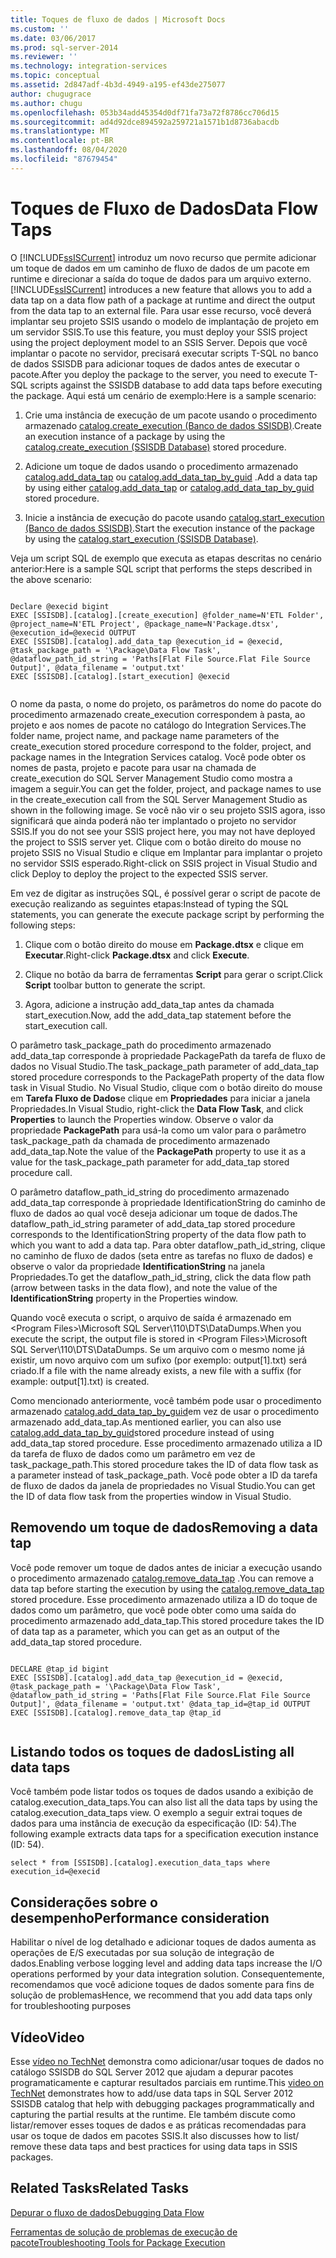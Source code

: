 ```yaml
---
title: Toques de fluxo de dados | Microsoft Docs
ms.custom: ''
ms.date: 03/06/2017
ms.prod: sql-server-2014
ms.reviewer: ''
ms.technology: integration-services
ms.topic: conceptual
ms.assetid: 2d847adf-4b3d-4949-a195-ef43de275077
author: chugugrace
ms.author: chugu
ms.openlocfilehash: 053b34add45354d0df71fa73a72f8786cc706d15
ms.sourcegitcommit: ad4d92dce894592a259721a1571b1d8736abacdb
ms.translationtype: MT
ms.contentlocale: pt-BR
ms.lasthandoff: 08/04/2020
ms.locfileid: "87679454"
---
```

# <a name="data-flow-taps"></a><span data-ttu-id="6c4fa-102">Toques de Fluxo de Dados</span><span class="sxs-lookup"><span data-stu-id="6c4fa-102">Data Flow Taps</span></span>
  <span data-ttu-id="6c4fa-103">O [!INCLUDE[ssISCurrent](../includes/ssiscurrent-md.md)] introduz um novo recurso que permite adicionar um toque de dados em um caminho de fluxo de dados de um pacote em runtime e direcionar a saída do toque de dados para um arquivo externo.</span><span class="sxs-lookup"><span data-stu-id="6c4fa-103">[!INCLUDE[ssISCurrent](../includes/ssiscurrent-md.md)] introduces a new feature that allows you to add a data tap on a data flow path of a package at runtime and direct the output from the data tap to an external file.</span></span> <span data-ttu-id="6c4fa-104">Para usar esse recurso, você deverá implantar seu projeto SSIS usando o modelo de implantação de projeto em um servidor SSIS.</span><span class="sxs-lookup"><span data-stu-id="6c4fa-104">To use this feature, you must deploy your SSIS project using the project deployment model to an SSIS Server.</span></span> <span data-ttu-id="6c4fa-105">Depois que você implantar o pacote no servidor, precisará executar scripts T-SQL no banco de dados SSISDB para adicionar toques de dados antes de executar o pacote.</span><span class="sxs-lookup"><span data-stu-id="6c4fa-105">After you deploy the package to the server, you need to execute T-SQL scripts against the SSISDB database to add data taps before executing the package.</span></span> <span data-ttu-id="6c4fa-106">Aqui está um cenário de exemplo:</span><span class="sxs-lookup"><span data-stu-id="6c4fa-106">Here is a sample scenario:</span></span>  
  
1.  <span data-ttu-id="6c4fa-107">Crie uma instância de execução de um pacote usando o procedimento armazenado [catalog.create_execution &#40;Banco de dados SSISDB&#41;](/sql/integration-services/system-stored-procedures/catalog-create-execution-ssisdb-database).</span><span class="sxs-lookup"><span data-stu-id="6c4fa-107">Create an execution instance of a package by using the [catalog.create_execution &#40;SSISDB Database&#41;](/sql/integration-services/system-stored-procedures/catalog-create-execution-ssisdb-database) stored procedure.</span></span>  
  
2.  <span data-ttu-id="6c4fa-108">Adicione um toque de dados usando o procedimento armazenado [catalog.add_data_tap](/sql/integration-services/system-stored-procedures/catalog-add-data-tap) ou [catalog.add_data_tap_by_guid](/sql/integration-services/system-stored-procedures/catalog-add-data-tap-by-guid) .</span><span class="sxs-lookup"><span data-stu-id="6c4fa-108">Add a data tap by using either [catalog.add_data_tap](/sql/integration-services/system-stored-procedures/catalog-add-data-tap) or [catalog.add_data_tap_by_guid](/sql/integration-services/system-stored-procedures/catalog-add-data-tap-by-guid) stored procedure.</span></span>  
  
3.  <span data-ttu-id="6c4fa-109">Inicie a instância de execução do pacote usando [catalog.start_execution &#40;Banco de dados SSISDB&#41;](/sql/integration-services/system-stored-procedures/catalog-start-execution-ssisdb-database).</span><span class="sxs-lookup"><span data-stu-id="6c4fa-109">Start the execution instance of the package by using the [catalog.start_execution &#40;SSISDB Database&#41;](/sql/integration-services/system-stored-procedures/catalog-start-execution-ssisdb-database).</span></span>  
  
 <span data-ttu-id="6c4fa-110">Veja um script SQL de exemplo que executa as etapas descritas no cenário anterior:</span><span class="sxs-lookup"><span data-stu-id="6c4fa-110">Here is a sample SQL script that performs the steps described in the above scenario:</span></span>  
  
```  
  
Declare @execid bigint  
EXEC [SSISDB].[catalog].[create_execution] @folder_name=N'ETL Folder', @project_name=N'ETL Project', @package_name=N'Package.dtsx', @execution_id=@execid OUTPUT  
EXEC [SSISDB].[catalog].add_data_tap @execution_id = @execid, @task_package_path = '\Package\Data Flow Task', @dataflow_path_id_string = 'Paths[Flat File Source.Flat File Source Output]', @data_filename = 'output.txt'  
EXEC [SSISDB].[catalog].[start_execution] @execid  
  
```  
  
 <span data-ttu-id="6c4fa-111">O nome da pasta, o nome do projeto, os parâmetros do nome do pacote do procedimento armazenado create_execution correspondem à pasta, ao projeto e aos nomes de pacote no catálogo do Integration Services.</span><span class="sxs-lookup"><span data-stu-id="6c4fa-111">The folder name, project name, and package name parameters of the create_execution stored procedure correspond to the folder, project, and package names in the Integration Services catalog.</span></span> <span data-ttu-id="6c4fa-112">Você pode obter os nomes de pasta, projeto e pacote para usar na chamada de create_execution do SQL Server Management Studio como mostra a imagem a seguir.</span><span class="sxs-lookup"><span data-stu-id="6c4fa-112">You can get the folder, project, and package names to use in the create_execution call from the SQL Server Management Studio as shown in the following image.</span></span> <span data-ttu-id="6c4fa-113">Se você não vir o seu projeto SSIS agora, isso significará que ainda poderá não ter implantado o projeto no servidor SSIS.</span><span class="sxs-lookup"><span data-stu-id="6c4fa-113">If you do not see your SSIS project here, you may not have deployed the project to SSIS server yet.</span></span> <span data-ttu-id="6c4fa-114">Clique com o botão direito do mouse no projeto SSIS no Visual Studio e clique em Implantar para implantar o projeto no servidor SSIS esperado.</span><span class="sxs-lookup"><span data-stu-id="6c4fa-114">Right-click on SSIS project in Visual Studio and click Deploy to deploy the project to the expected SSIS server.</span></span>  
  
 <span data-ttu-id="6c4fa-115">Em vez de digitar as instruções SQL, é possível gerar o script de pacote de execução realizando as seguintes etapas:</span><span class="sxs-lookup"><span data-stu-id="6c4fa-115">Instead of typing the SQL statements, you can generate the execute package script by performing the following steps:</span></span>  
  
1.  <span data-ttu-id="6c4fa-116">Clique com o botão direito do mouse em **Package.dtsx** e clique em **Executar**.</span><span class="sxs-lookup"><span data-stu-id="6c4fa-116">Right-click **Package.dtsx** and click **Execute**.</span></span>  
  
2.  <span data-ttu-id="6c4fa-117">Clique no botão da barra de ferramentas **Script** para gerar o script.</span><span class="sxs-lookup"><span data-stu-id="6c4fa-117">Click **Script** toolbar button to generate the script.</span></span>  
  
3.  <span data-ttu-id="6c4fa-118">Agora, adicione a instrução add_data_tap antes da chamada start_execution.</span><span class="sxs-lookup"><span data-stu-id="6c4fa-118">Now, add the add_data_tap statement before the start_execution call.</span></span>  
  
 <span data-ttu-id="6c4fa-119">O parâmetro task_package_path do procedimento armazenado add_data_tap corresponde à propriedade PackagePath da tarefa de fluxo de dados no Visual Studio.</span><span class="sxs-lookup"><span data-stu-id="6c4fa-119">The task_package_path parameter of add_data_tap stored procedure corresponds to the PackagePath property of the data flow task in Visual Studio.</span></span> <span data-ttu-id="6c4fa-120">No Visual Studio, clique com o botão direito do mouse em **Tarefa Fluxo de Dados**e clique em **Propriedades** para iniciar a janela Propriedades.</span><span class="sxs-lookup"><span data-stu-id="6c4fa-120">In Visual Studio, right-click the **Data Flow Task**, and click **Properties** to launch the Properties window.</span></span>  <span data-ttu-id="6c4fa-121">Observe o valor da propriedade **PackagePath** para usá-la como um valor para o parâmetro task_package_path da chamada de procedimento armazenado add_data_tap.</span><span class="sxs-lookup"><span data-stu-id="6c4fa-121">Note the value of the **PackagePath** property to use it as a value for the task_package_path parameter for add_data_tap stored procedure call.</span></span>  
  
 <span data-ttu-id="6c4fa-122">O parâmetro dataflow_path_id_string do procedimento armazenado add_data_tap corresponde à propriedade IdentificationString do caminho de fluxo de dados ao qual você deseja adicionar um toque de dados.</span><span class="sxs-lookup"><span data-stu-id="6c4fa-122">The dataflow_path_id_string  parameter of add_data_tap stored procedure corresponds to the IdentificationString property of the data flow path to which you want to add a data tap.</span></span> <span data-ttu-id="6c4fa-123">Para obter dataflow_path_id_string, clique no caminho de fluxo de dados (seta entre as tarefas no fluxo de dados) e observe o valor da propriedade **IdentificationString** na janela Propriedades.</span><span class="sxs-lookup"><span data-stu-id="6c4fa-123">To get the dataflow_path_id_string, click the data flow path (arrow between tasks in the data flow), and note the value of the **IdentificationString** property in the Properties window.</span></span>  
  
 <span data-ttu-id="6c4fa-124">Quando você executa o script, o arquivo de saída é armazenado em \<Program Files>\Microsoft SQL Server\110\DTS\DataDumps.</span><span class="sxs-lookup"><span data-stu-id="6c4fa-124">When you execute the script, the output file is stored in \<Program Files>\Microsoft SQL Server\110\DTS\DataDumps.</span></span> <span data-ttu-id="6c4fa-125">Se um arquivo com o mesmo nome já existir, um novo arquivo com um sufixo (por exemplo: output[1].txt) será criado.</span><span class="sxs-lookup"><span data-stu-id="6c4fa-125">If a file with the name already exists, a new file with a suffix (for example: output[1].txt)  is created.</span></span>  
  
 <span data-ttu-id="6c4fa-126">Como mencionado anteriormente, você também pode usar o procedimento armazenado [catalog.add_data_tap_by_guid](/sql/integration-services/system-stored-procedures/catalog-add-data-tap-by-guid)em vez de usar o procedimento armazenado add_data_tap.</span><span class="sxs-lookup"><span data-stu-id="6c4fa-126">As mentioned earlier, you can also use [catalog.add_data_tap_by_guid](/sql/integration-services/system-stored-procedures/catalog-add-data-tap-by-guid)stored procedure instead of using add_data_tap stored procedure.</span></span> <span data-ttu-id="6c4fa-127">Esse procedimento armazenado utiliza a ID da tarefa de fluxo de dados como um parâmetro em vez de task_package_path.</span><span class="sxs-lookup"><span data-stu-id="6c4fa-127">This stored procedure takes the ID of data flow task as a parameter instead of task_package_path.</span></span> <span data-ttu-id="6c4fa-128">Você pode obter a ID da tarefa de fluxo de dados da janela de propriedades no Visual Studio.</span><span class="sxs-lookup"><span data-stu-id="6c4fa-128">You can get the ID of data flow task from the properties window in Visual Studio.</span></span>  
  
## <a name="removing-a-data-tap"></a><span data-ttu-id="6c4fa-129">Removendo um toque de dados</span><span class="sxs-lookup"><span data-stu-id="6c4fa-129">Removing a data tap</span></span>  
 <span data-ttu-id="6c4fa-130">Você pode remover um toque de dados antes de iniciar a execução usando o procedimento armazenado [catalog.remove_data_tap](/sql/integration-services/system-stored-procedures/catalog-remove-data-tap) .</span><span class="sxs-lookup"><span data-stu-id="6c4fa-130">You can remove a data tap before starting the execution by using the [catalog.remove_data_tap](/sql/integration-services/system-stored-procedures/catalog-remove-data-tap) stored procedure.</span></span> <span data-ttu-id="6c4fa-131">Esse procedimento armazenado utiliza a ID do toque de dados como um parâmetro, que você pode obter como uma saída do procedimento armazenado add_data_tap.</span><span class="sxs-lookup"><span data-stu-id="6c4fa-131">This stored procedure takes the ID of data tap as a parameter, which you can get as an output of the add_data_tap stored procedure.</span></span>  
  
```  
  
DECLARE @tap_id bigint  
EXEC [SSISDB].[catalog].add_data_tap @execution_id = @execid, @task_package_path = '\Package\Data Flow Task', @dataflow_path_id_string = 'Paths[Flat File Source.Flat File Source Output]', @data_filename = 'output.txt' @data_tap_id=@tap_id OUTPUT  
EXEC [SSISDB].[catalog].remove_data_tap @tap_id  
  
```  
  
## <a name="listing-all-data-taps"></a><span data-ttu-id="6c4fa-132">Listando todos os toques de dados</span><span class="sxs-lookup"><span data-stu-id="6c4fa-132">Listing all data taps</span></span>  
 <span data-ttu-id="6c4fa-133">Você também pode listar todos os toques de dados usando a exibição de catalog.execution_data_taps.</span><span class="sxs-lookup"><span data-stu-id="6c4fa-133">You can also list all the data taps by using the catalog.execution_data_taps view.</span></span> <span data-ttu-id="6c4fa-134">O exemplo a seguir extrai toques de dados para uma instância de execução da especificação (ID: 54).</span><span class="sxs-lookup"><span data-stu-id="6c4fa-134">The following example extracts data taps for a specification execution instance (ID: 54).</span></span>  
  
```  
select * from [SSISDB].[catalog].execution_data_taps where execution_id=@execid  
```  
  
## <a name="performance-consideration"></a><span data-ttu-id="6c4fa-135">Considerações sobre o desempenho</span><span class="sxs-lookup"><span data-stu-id="6c4fa-135">Performance consideration</span></span>  
 <span data-ttu-id="6c4fa-136">Habilitar o nível de log detalhado e adicionar toques de dados aumenta as operações de E/S executadas por sua solução de integração de dados.</span><span class="sxs-lookup"><span data-stu-id="6c4fa-136">Enabling verbose logging level and adding data taps increase the I/O operations performed by your data integration solution.</span></span> <span data-ttu-id="6c4fa-137">Consequentemente, recomendamos que você adicione toques de dados somente para fins de solução de problemas</span><span class="sxs-lookup"><span data-stu-id="6c4fa-137">Hence, we recommend that you add data taps only for troubleshooting purposes</span></span>  
  
## <a name="video"></a><span data-ttu-id="6c4fa-138">Vídeo</span><span class="sxs-lookup"><span data-stu-id="6c4fa-138">Video</span></span>  
 <span data-ttu-id="6c4fa-139">Esse [vídeo no TechNet](https://technet.microsoft.com/sqlserver/dn600163) demonstra como adicionar/usar toques de dados no catálogo SSISDB do SQL Server 2012 que ajudam a depurar pacotes programaticamente e capturar resultados parciais em runtime.</span><span class="sxs-lookup"><span data-stu-id="6c4fa-139">This [video on TechNet](https://technet.microsoft.com/sqlserver/dn600163) demonstrates how to add/use data taps in SQL Server 2012 SSISDB catalog that help with debugging packages programmatically and capturing the partial results at the runtime.</span></span> <span data-ttu-id="6c4fa-140">Ele também discute como listar/remover esses toques de dados e as práticas recomendadas para usar os toque de dados em pacotes SSIS.</span><span class="sxs-lookup"><span data-stu-id="6c4fa-140">It also discusses how to list/ remove these data taps and best practices for using data taps in SSIS packages.</span></span>  
  
## <a name="related-tasks"></a><span data-ttu-id="6c4fa-141">Related Tasks</span><span class="sxs-lookup"><span data-stu-id="6c4fa-141">Related Tasks</span></span>  
 [<span data-ttu-id="6c4fa-142">Depurar o fluxo de dados</span><span class="sxs-lookup"><span data-stu-id="6c4fa-142">Debugging Data Flow</span></span>](troubleshooting/debugging-data-flow.md)  
  
 [<span data-ttu-id="6c4fa-143">Ferramentas de solução de problemas de execução de pacote</span><span class="sxs-lookup"><span data-stu-id="6c4fa-143">Troubleshooting Tools for Package Execution</span></span>](troubleshooting/troubleshooting-tools-for-package-execution.md)  
  
  
